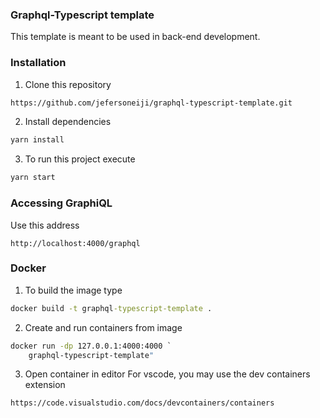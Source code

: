 ### Graphql-Typescript template 

This template is meant to be used in back-end development. 

### Installation

1. Clone this repository
```cmd
https://github.com/jefersoneiji/graphql-typescript-template.git
```
2. Install dependencies 
```cmd
yarn install 
```
3. To run this project execute 
```cmd
yarn start
```

### Accessing GraphiQL

Use this address
```
http://localhost:4000/graphql
```

### Docker

1. To build the image type
```cmd
docker build -t graphql-typescript-template .
```
2. Create and run containers from image
```cmd
docker run -dp 127.0.0.1:4000:4000 `
    graphql-typescript-template"
```
3. Open container in editor
For vscode, you may use the dev containers extension
```cmd
https://code.visualstudio.com/docs/devcontainers/containers
```